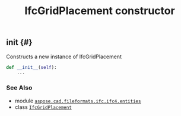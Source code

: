 ﻿---
title: IfcGridPlacement constructor
second_title: Aspose.CAD for Python via .NET API References
description: 
type: docs
weight: 10
url: /python-net/aspose.cad.fileformats.ifc.ifc4.entities/ifcgridplacement/__init__/
is_root: false
---

## __init__ {#}

Constructs a new instance of IfcGridPlacement



```python
def __init__(self):
    ...
```





### See Also
* module [`aspose.cad.fileformats.ifc.ifc4.entities`](../../)
* class [`IfcGridPlacement`](/cad/python-net/aspose.cad.fileformats.ifc.ifc4.entities/ifcgridplacement)
